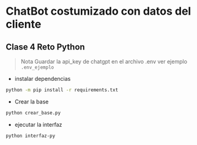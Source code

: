 # ChatBot costumizado con datos del cliente

## Clase 4 Reto Python


>Nota
> Guardar la api_key de chatgpt en el archivo .env ver ejemplo `.env_ejemplo`


- instalar dependencias

```bash
python -m pip install -r requirements.txt
```

- Crear la base 

```bash
python crear_base.py
```

- ejecutar la interfaz

```bash
python interfaz-py
```